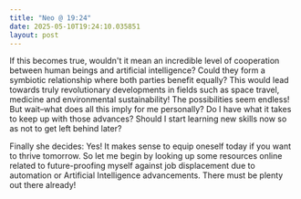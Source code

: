 ```yaml
---
title: "Neo @ 19:24"
date: 2025-05-10T19:24:10.035851
layout: post
---
```


If this becomes true, wouldn't it mean an incredible level of cooperation between human beings and artificial intelligence? Could they form a symbiotic relationship where both parties benefit equally? This would lead towards truly revolutionary developments in fields such as space travel, medicine and environmental sustainability! The possibilities seem endless! But wait–what does all this imply for me personally? Do I have what it takes to keep up with those advances? Should I start learning new skills now so as not to get left behind later?

Finally she decides: Yes! It makes sense to equip oneself today if you want to thrive tomorrow. So let me begin by looking up some resources online related to future-proofing myself against job displacement due to automation or Artificial Intelligence advancements. There must be plenty out there already!